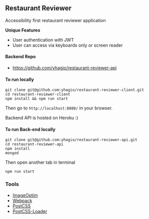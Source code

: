 ## Restaurant Reviewer
Accessibility first restaurant reviewer application

**Unique Features**
- User authentication with JWT
- User can access via keyboards only or screen reader

#### Backend Repo
- https://github.com/yhagio/restaurant-reviewer-api


#### To run locally
```
git clone git@github.com:yhagio/restaurant-reviewer-client.git
cd restaurant-reviewer-client
npm install && npm run start
```
Then go to `http://localhost:8080/` in your browser.

Backend API is hosted on Heroku :)

#### To run Back-end locally
```
git clone git@github.com:yhagio/restaurant-reviewer-api.git
cd restaurant-reviewer-api
npm install
mongod
```
Then open another tab in terminal
```
npm run start
```

### Tools
- [ImageOptim](https://imageoptim.com/mac)
- [Webpack](http://webpack.github.io/docs/)
- [PostCSS](http://postcss.org/)
- [PostCSS-Loader](https://github.com/postcss/postcss-loader)
